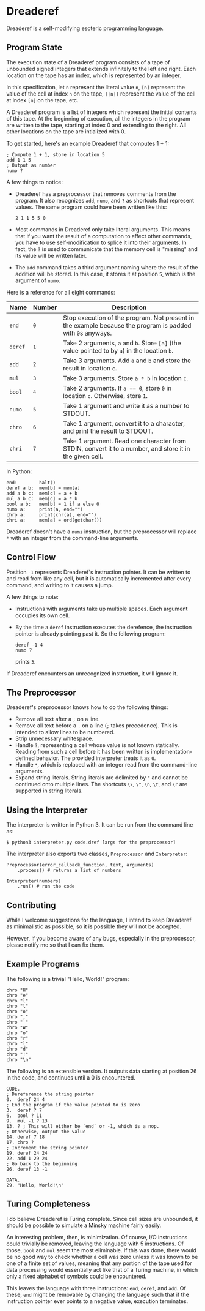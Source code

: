 # Dreaderef

Dreaderef is a self-modifying esoteric programming language.

## Program State

The execution state of a Dreaderef program consists of a tape of unbounded
signed integers that extends infinitely to the left and right. Each
location on the tape has an index, which is represented by an integer.

In this specification, let `n` represent the literal value `n`, `[n]` represent
the value of the cell at index `n` on the tape, `[[n]]` represent the value of
the cell at index `[n]` on the tape, etc.

A Dreaderef program is a list of integers which represent the initial
contents of this tape. At the beginning of execution, all the integers
in the program are written to the tape, starting at index 0 and extending
to the right. All other locations on the tape are intialized with 0.

To get started, here's an example Dreaderef that computes 1 + 1:

    ; Compute 1 + 1, store in location 5
    add 1 1 5
    ; Output as number
    numo ?

A few things to notice:

- Dreaderef has a preprocessor that removes comments from the program. It
  also recognizes `add`, `numo`, and `?` as shortcuts that represent values.
  The same program could have been written like this:
  
      2 1 1 5 5 0

- Most commands in Dreaderef only take literal arguments. This means that
  if you want the result of a computation to affect other commands, you
  have to use self-modification to splice it into their arguments. In fact,
  the `?` is used to communicate that the memory cell is "missing" and its
  value will be written later.

- The `add` command takes a third argument naming where the result of the
  addition will be stored. In this case, it stores it at position `5`, which
  is the argument of `numo`.
  
Here is a reference for all eight commands:

| Name    | Number | Description
| ------- | ------ | - |
| `end`   | `0`    | Stop execution of the program. Not present in the example because the program is padded with `0`s anyways.
| `deref` | `1`    | Take 2 arguments, `a` and `b`. Store `[a]` (the value pointed to by `a`) in the location `b`.
| `add`   | `2`    | Take 3 arguments. Add `a` and `b` and store the result in location `c`.
| `mul`   | `3`    | Take 3 arguments. Store `a * b` in location `c`.
| `bool`  | `4`    | Take 2 arguments. If `a == 0`, store `0` in location `c`. Otherwise, store `1`.
| `numo`  | `5`    | Take 1 argument and write it as a number to STDOUT.
| `chro`  | `6`    | Take 1 argument, convert it to a character, and print the result to STDOUT.
| `chri`  | `7`    | Take 1 argument. Read one character from STDIN, convert it to a number, and store it in the given cell.

In Python:

    end:        halt()
    deref a b:  mem[b] = mem[a]
    add a b c:  mem[c] = a + b
    mul a b c:  mem[c] = a * b
    bool a b:   mem[b] = 1 if a else 0
    numo a:     print(a, end="")
    chro a:     print(chr(a), end="")
    chri a:     mem[a] = ord(getchar())

Dreaderef doesn't have a `numi` instruction, but the preprocessor will
replace `*` with an integer from the command-line arguments.

## Control Flow

Position `-1` represents Dreaderef's instruction pointer. It can be written
to and read from like any cell, but it is automatically incremented after
every command, and writing to it causes a jump.

A few things to note:

- Instructions with arguments take up multiple spaces. Each argument occupies
  its own cell.
- By the time a `deref` instruction executes the derefence, the instruction
  pointer is already pointing past it. So the following program:
  
      deref -1 4
      numo ?

  prints `3`.

If Dreaderef encounters an unrecognized instruction, it will ignore it.

## The Preprocessor

Dreaderef's preprocessor knows how to do the following things:

- Remove all text after a `;` on a line.
- Remove all text before a `.` on a line (`;` takes precedence). This is
  intended to allow lines to be numbered.
- Strip unnecessary whitespace.
- Handle `?`, representing a cell whose value is not known statically. Reading
  from such a cell before it has been written is implementation-defined behavior.
  The provided interpreter treats it as `0`.
- Handle `*`, which is replaced with an integer read from the command-line arguments.
- Expand string literals. String literals are delimited by `"` and cannot be continued
  onto multiple lines. The shortcuts `\\`, `\"`, `\n`, `\t`, and `\r` are supported
  in string literals.

## Using the Interpreter

The interpreter is written in Python 3. It can be run from the command
line as:

    $ python3 interpreter.py code.dref [args for the preprocessor]

The interpreter also exports two classes, `Preprocessor` and `Interpreter`:

    Preprocessor(error_callback_function, text, arguments)
        .process() # returns a list of numbers
    
    Interpreter(numbers)
        .run() # run the code

## Contributing

While I welcome suggestions for the language, I intend to keep Dreaderef
as minimalistic as possible, so it is possible they will not be accepted.

However, if you become aware of any bugs, especially in the preprocessor,
please notify me so that I can fix them.

## Example Programs

The following is a trivial "Hello, World!" program:

    chro "H"
    chro "e"
    chro "l"
    chro "l"
    chro "o"
    chro ","
    chro " "
    chro "W"
    chro "o"
    chro "r"
    chro "l"
    chro "d"
    chro "!"
    chro "\n"

The following is an extensible version. It outputs data starting at position
26 in the code, and continues until a 0 is encountered.

    CODE.
    ; Dereference the string pointer
    0.  deref 24 4
    ; End the program if the value pointed to is zero
    3.  deref ? 7
    6.  bool ? 11
    9.  mul -1 ? 13
    13. ? ; This will either be `end` or -1, which is a nop.
    ; Otherwise, output the value
    14. deref 7 18
    17. chro ?
    ; Increment the string pointer
    19. deref 24 24
    22. add 1 29 24
    ; Go back to the beginning
    26. deref 13 -1

    DATA.
    29. "Hello, World!\n"

## Turing Completeness

I do believe Dreaderef is Turing complete. Since cell sizes are unbounded,
it should be possible to simulate a Minsky machine fairly easily.

An interesting problem, then, is minimization. Of course, I/O instructions
could trivially be removed, leaving the language with 5 instructions.
Of those, `bool` and `mul` seem the most eliminable. If this was done,
there would be no good way to check whether a cell was zero unless it
was known to be one of a finite set of values, meaning that any portion
of the tape used for data processing would essentially act like that of
a Turing machine, in which only a fixed alphabet of symbols could be encountered.

This leaves the language with three instructions: `end`, `deref`, and
`add`. Of these, `end` might be removable by changing the language such
that if the instruction pointer ever points to a negative value, execution
terminates.
